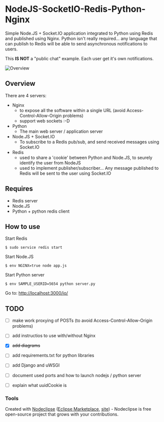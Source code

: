 # NodeJS-SocketIO-Redis-Python-Nginx

Simple Node.JS + Socket.IO application integrated to Python using Redis and published using Nginx. Python isn't really required... any language that can publish to Redis will be able to send asynchronous notifications to users.

This **IS NOT** a "public chat" example. Each user get it's own notifications.

![Overview](https://raw.github.com/data-tsunami/NodeJS-SocketIO-Redis-Python-Nginx/master/NodeJS-SocketIO-Redis-Python-Nginx.png)


## Overview

There are 4 servers:

* Nginx
  * to expose all the software within a single URL (avoid Access-Control-Allow-Origin problems)
  * support web sockets :-D
* Python
  * The main web server / application server
* Node.JS + Socket.IO
  * To subscribe to a Redis pub/sub, and send received messages using Socket.IO
* Redis
  * used to share a 'cookie' between Python and Node.JS, to seurely identify the user from NodeJS
  * used to implement publisher/subscriber... Any message published to Redis will be sent to the user using Socket.IO

## Requires

* Redis server
* Node.JS
* Python + python redis client

## How to use

Start Redis

    $ sudo service redis start

Start Node.JS

    $ env NGINX=true node app.js

Start Python server

    $ env SAMPLE_USERID=5654 python server.py

Go to: [http://localhost:3000/io/](http://localhost:3000/io/)

## TODO

- [ ] make work proxying of POSTs (to avoid Access-Control-Allow-Origin problems)
- [ ] add instructios to use with/without Nginx
- [x] ~~add diagrams~~
- [ ] add requirements.txt for python libraries
- [ ] add Django and uWSGI
- [ ] document used ports and how to launch nodejs / python server
- [ ] explain what uuidCookie is


### Tools

Created with [Nodeclipse](https://github.com/Nodeclipse/nodeclipse-1)
 ([Eclipse Marketplace](http://marketplace.eclipse.org/content/nodeclipse), [site](http://www.nodeclipse.org)) - Nodeclipse is free open-source project that grows with your contributions.

